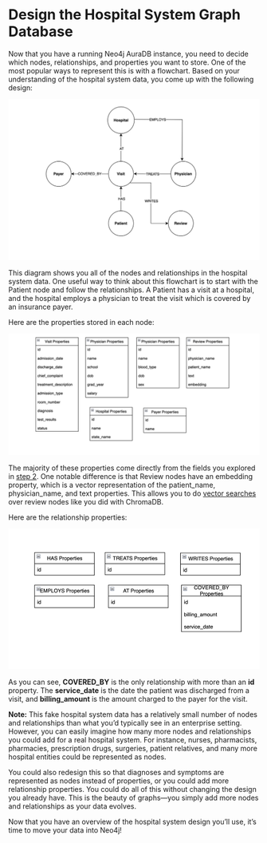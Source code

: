 # Design the Hospital System Graph Database

Now that you have a running Neo4j AuraDB instance, you need to decide which nodes, relationships, and properties you want to store. One of the most popular ways to represent this is with a flowchart. Based on your understanding of the hospital system data, you come up with the following design:

![Graph Database](../assets/hospital_neo4j_design.png 'Hospital system graph database design')

This diagram shows you all of the nodes and relationships in the hospital system data. One useful way to think about this flowchart is to start with the Patient node and follow the relationships. A Patient has a visit at a hospital, and the hospital employs a physician to treat the visit which is covered by an insurance payer.

Here are the properties stored in each node:

![Graph Database](../assets/hostipal_sys_node.png 'Hospital system node properties')

The majority of these properties come directly from the fields you explored in [step 2](../../business/data/). One notable difference is that Review nodes have an embedding property, which is a vector representation of the patient_name, physician_name, and text properties. This allows you to do [vector searches](https://neo4j.com/docs/cypher-manual/current/indexes-for-vector-search/) over review nodes like you did with ChromaDB.

Here are the relationship properties:

![Graph Database](../assets/hospital_sys_rel.png 'Hospital system relationship properties')

As you can see, **COVERED_BY** is the only relationship with more than an **id** property. The **service_date** is the date the patient was discharged from a visit, and **billing_amount** is the amount charged to the payer for the visit.

**Note:** This fake hospital system data has a relatively small number of nodes and relationships than what you’d typically see in an enterprise setting. However, you can easily imagine how many more nodes and relationships you could add for a real hospital system. For instance, nurses, pharmacists, pharmacies, prescription drugs, surgeries, patient relatives, and many more hospital entities could be represented as nodes.

You could also redesign this so that diagnoses and symptoms are represented as nodes instead of properties, or you could add more relationship properties. You could do all of this without changing the design you already have. This is the beauty of graphs—you simply add more nodes and relationships as your data evolves.

Now that you have an overview of the hospital system design you’ll use, it’s time to move your data into Neo4j!
